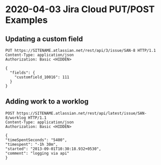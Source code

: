 # 2020-04-03 Jira Cloud PUT/POST Examples

## Updating a custom field

```http
PUT https://SITENAME.atlassian.net/rest/api/3/issue/SAN-8 HTTP/1.1
Content-Type: application/json
Authorization: Basic <HIDDEN>

{
  "fields": {
    "customfield_10016": 111
  }
}
```

## Adding work to a worklog

```http
POST https://SITENAME.atlassian.net/rest/api/latest/issue/SAN-8/worklog HTTP/1.1
Content-Type: application/json
Authorization: Basic <HIDDEN>

{
"timeSpentSeconds": "5400",
"timespent": "-1h 30m",
"started": "2013-09-01T10:30:18.932+0530",
"comment": "logging via api"
}
```
